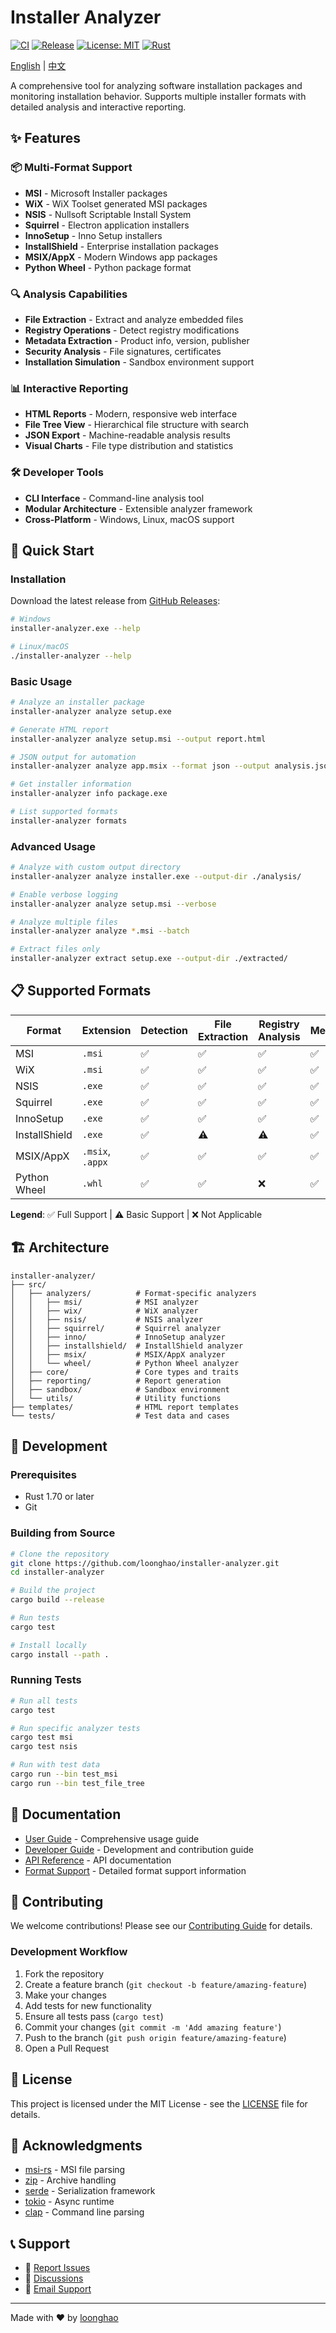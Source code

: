 # Installer Analyzer

[![CI](https://github.com/loonghao/installer-analyzer/workflows/CI/badge.svg)](https://github.com/loonghao/installer-analyzer/actions)
[![Release](https://github.com/loonghao/installer-analyzer/workflows/Release/badge.svg)](https://github.com/loonghao/installer-analyzer/releases)
[![License: MIT](https://img.shields.io/badge/License-MIT-yellow.svg)](https://opensource.org/licenses/MIT)
[![Rust](https://img.shields.io/badge/rust-1.70+-blue.svg)](https://www.rust-lang.org)

[English](README.md) | [中文](README_zh.md)

A comprehensive tool for analyzing software installation packages and monitoring installation behavior. Supports multiple installer formats with detailed analysis and interactive reporting.

## ✨ Features

### 📦 Multi-Format Support
- **MSI** - Microsoft Installer packages
- **WiX** - WiX Toolset generated MSI packages  
- **NSIS** - Nullsoft Scriptable Install System
- **Squirrel** - Electron application installers
- **InnoSetup** - Inno Setup installers
- **InstallShield** - Enterprise installation packages
- **MSIX/AppX** - Modern Windows app packages
- **Python Wheel** - Python package format

### 🔍 Analysis Capabilities
- **File Extraction** - Extract and analyze embedded files
- **Registry Operations** - Detect registry modifications
- **Metadata Extraction** - Product info, version, publisher
- **Security Analysis** - File signatures, certificates
- **Installation Simulation** - Sandbox environment support

### 📊 Interactive Reporting
- **HTML Reports** - Modern, responsive web interface
- **File Tree View** - Hierarchical file structure with search
- **JSON Export** - Machine-readable analysis results
- **Visual Charts** - File type distribution and statistics

### 🛠️ Developer Tools
- **CLI Interface** - Command-line analysis tool
- **Modular Architecture** - Extensible analyzer framework
- **Cross-Platform** - Windows, Linux, macOS support

## 🚀 Quick Start

### Installation

Download the latest release from [GitHub Releases](https://github.com/loonghao/installer-analyzer/releases):

```bash
# Windows
installer-analyzer.exe --help

# Linux/macOS  
./installer-analyzer --help
```

### Basic Usage

```bash
# Analyze an installer package
installer-analyzer analyze setup.exe

# Generate HTML report
installer-analyzer analyze setup.msi --output report.html

# JSON output for automation
installer-analyzer analyze app.msix --format json --output analysis.json

# Get installer information
installer-analyzer info package.exe

# List supported formats
installer-analyzer formats
```

### Advanced Usage

```bash
# Analyze with custom output directory
installer-analyzer analyze installer.exe --output-dir ./analysis/

# Enable verbose logging
installer-analyzer analyze setup.msi --verbose

# Analyze multiple files
installer-analyzer analyze *.msi --batch

# Extract files only
installer-analyzer extract setup.exe --output-dir ./extracted/
```

## 📋 Supported Formats

| Format | Extension | Detection | File Extraction | Registry Analysis | Metadata |
|--------|-----------|-----------|-----------------|-------------------|----------|
| MSI | `.msi` | ✅ | ✅ | ✅ | ✅ |
| WiX | `.msi` | ✅ | ✅ | ✅ | ✅ |
| NSIS | `.exe` | ✅ | ✅ | ✅ | ✅ |
| Squirrel | `.exe` | ✅ | ✅ | ✅ | ✅ |
| InnoSetup | `.exe` | ✅ | ✅ | ✅ | ✅ |
| InstallShield | `.exe` | ✅ | ⚠️ | ⚠️ | ✅ |
| MSIX/AppX | `.msix`, `.appx` | ✅ | ✅ | ✅ | ✅ |
| Python Wheel | `.whl` | ✅ | ✅ | ❌ | ✅ |

**Legend**: ✅ Full Support | ⚠️ Basic Support | ❌ Not Applicable

## 🏗️ Architecture

```
installer-analyzer/
├── src/
│   ├── analyzers/          # Format-specific analyzers
│   │   ├── msi/            # MSI analyzer
│   │   ├── wix/            # WiX analyzer  
│   │   ├── nsis/           # NSIS analyzer
│   │   ├── squirrel/       # Squirrel analyzer
│   │   ├── inno/           # InnoSetup analyzer
│   │   ├── installshield/  # InstallShield analyzer
│   │   ├── msix/           # MSIX/AppX analyzer
│   │   └── wheel/          # Python Wheel analyzer
│   ├── core/               # Core types and traits
│   ├── reporting/          # Report generation
│   ├── sandbox/            # Sandbox environment
│   └── utils/              # Utility functions
├── templates/              # HTML report templates
└── tests/                  # Test data and cases
```

## 🔧 Development

### Prerequisites

- Rust 1.70 or later
- Git

### Building from Source

```bash
# Clone the repository
git clone https://github.com/loonghao/installer-analyzer.git
cd installer-analyzer

# Build the project
cargo build --release

# Run tests
cargo test

# Install locally
cargo install --path .
```

### Running Tests

```bash
# Run all tests
cargo test

# Run specific analyzer tests
cargo test msi
cargo test nsis

# Run with test data
cargo run --bin test_msi
cargo run --bin test_file_tree
```

## 📖 Documentation

- [User Guide](docs/user-guide.md) - Comprehensive usage guide
- [Developer Guide](docs/developer-guide.md) - Development and contribution guide
- [API Reference](docs/api-reference.md) - API documentation
- [Format Support](docs/formats.md) - Detailed format support information

## 🤝 Contributing

We welcome contributions! Please see our [Contributing Guide](CONTRIBUTING.md) for details.

### Development Workflow

1. Fork the repository
2. Create a feature branch (`git checkout -b feature/amazing-feature`)
3. Make your changes
4. Add tests for new functionality
5. Ensure all tests pass (`cargo test`)
6. Commit your changes (`git commit -m 'Add amazing feature'`)
7. Push to the branch (`git push origin feature/amazing-feature`)
8. Open a Pull Request

## 📄 License

This project is licensed under the MIT License - see the [LICENSE](LICENSE) file for details.

## 🙏 Acknowledgments

- [msi-rs](https://crates.io/crates/msi) - MSI file parsing
- [zip](https://crates.io/crates/zip) - Archive handling
- [serde](https://crates.io/crates/serde) - Serialization framework
- [tokio](https://crates.io/crates/tokio) - Async runtime
- [clap](https://crates.io/crates/clap) - Command line parsing

## 📞 Support

- 🐛 [Report Issues](https://github.com/loonghao/installer-analyzer/issues)
- 💬 [Discussions](https://github.com/loonghao/installer-analyzer/discussions)
- 📧 [Email Support](mailto:hal.long@outlook.com)

---

Made with ❤️ by [loonghao](https://github.com/loonghao)
